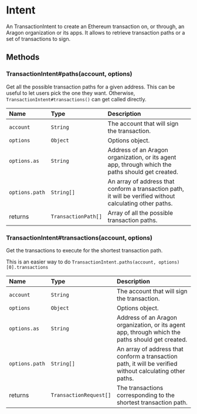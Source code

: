 # Intent

An TransactionIntent to create an Ethereum transaction on, or through, an Aragon organization or its apps. It allows to retrieve transaction paths or a set of transactions to sign.

## Methods

### TransactionIntent\#paths\(account, options\)

Get all the possible transaction paths for a given address. This can be useful to let users pick the one they want. Otherwise, `TransactionIntent#transactions()` can get called directly.

| Name | Type | Description |
| :--- | :--- | :--- |
| `account` | `String` | The account that will sign the transaction. |
| `options` | `Object` | Options object. |
| `options.as` | `String` | Address of an Aragon organization, or its agent app, through which the paths should get created. |
| `options.path` | `String[]` | An array of address that conform a transaction path, it will be verified without calculating other paths. |
| returns | `TransactionPath[]` | Array of all the possible transaction paths. |

### TransactionIntent\#transactions\(account, options\)

Get the transactions to execute for the shortest transaction path.

This is an easier way to do `TransactionIntent.paths(account, options)[0].transactions`

| Name | Type | Description |
| :--- | :--- | :--- |
| `account` | `String` | The account that will sign the transaction. |
| `options` | `Object` | Options object. |
| `options.as` | `String` | Address of an Aragon organization, or its agent app, through which the paths should get created. |
| `options.path` | `String[]` | An array of address that conform a transaction path, it will be verified without calculating other paths. |
| returns | `TransactionRequest[]` | The transactions corresponding to the shortest transaction path. |

